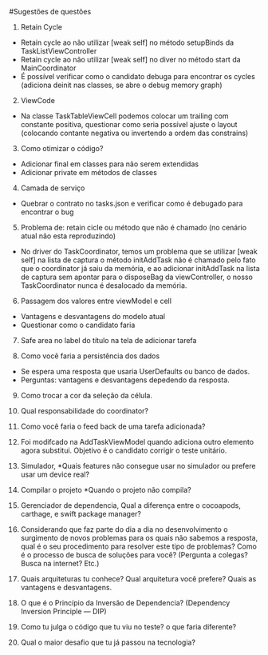 #Sugestões de questões

1) Retain Cycle

- Retain cycle ao não utilizar [weak self] no método setupBinds da TaskListViewController    
- Retain cycle ao não utilizar [weak self] no diver no método start da MainCoordinator    
- É possível verificar como o candidato debuga para encontrar os cycles (adiciona deinit nas classes, se abre 
o debug memory graph)

2) ViewCode

- Na classe TaskTableViewCell podemos colocar um trailing com constante positiva, questionar como
seria possível ajuste o layout (colocando contante negativa ou invertendo a ordem das constrains)

3) Como otimizar o código?

- Adicionar final em classes para não serem extendidas 
- Adicionar private em métodos de classes

4) Camada de serviço

- Quebrar o contrato no tasks.json e verificar como é debugado para encontrar o bug 

5) Problema de: retain cicle ou método que não é chamado (no cenário atual não esta reproduzindo)

- No driver do TaskCoordinator, temos um problema que se utilizar [weak self] na lista de captura
o método initAddTask não é chamado pelo fato que o coordinator já saiu da memória, e ao adicionar initAddTask na lista de captura sem apontar para o disposeBag da viewController, o nosso TaskCoordinator
nunca é desalocado da memória.

6) Passagem dos valores entre viewModel e cell

- Vantagens e desvantagens do modelo atual
- Questionar como o candidato faria

7) Safe area no label do título na tela de adicionar tarefa

8) Como você faria a persistência dos dados
- Se espera uma resposta que usaria UserDefaults ou banco de dados.
- Perguntas: vantagens e desvantagens depedendo da resposta. 

9) Como trocar a cor da seleção da  célula. 

10) Qual responsabilidade do coordinator?

11) Como você faria o feed back de uma tarefa adicionada?

12) Foi modifcado na AddTaskViewModel quando adiciona outro elemento agora substitui. Objetivo é o candidato corrigir o teste unitário.

13) Simulador, *Quais features não consegue usar no simulador ou prefere usar um device real? 

14) Compilar o projeto *Quando o projeto não compila? 

15) Gerenciador de dependencia, Qual a diferença entre o cocoapods, carthage, e swift package manager? 

16)  Considerando que faz parte do dia a dia no desenvolvimento o surgimento de novos problemas para os quais não sabemos a resposta, qual é o seu procedimento para resolver este tipo de problemas? Como é o processo de busca de soluções para você? (Pergunta a colegas? Busca na internet? Etc.)

17) Quais arquiteturas tu conhece? Qual arquitetura você prefere?  Quais as vantagens e desvantagens.

18) O que é o Princípio da Inversão de Dependencia? (Dependency Inversion Principle — DIP)

19) Como tu julga o código que tu viu no teste? o que faria diferente?

20) Qual o maior desafio que tu já passou na tecnologia?

